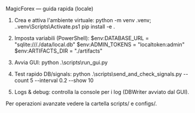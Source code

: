MagicForex — guida rapida (locale)

1) Crea e attiva l'ambiente virtuale:
   python -m venv .venv; .\.venv\Scripts\Activate.ps1
   pip install -e .

2) Imposta variabili (PowerShell):
   $env:DATABASE_URL = "sqlite:///./data/local.db"
   $env:ADMIN_TOKENS = "localtoken:admin"
   $env:ARTIFACTS_DIR = "./artifacts"

3) Avvia GUI:
   python .\scripts\run_gui.py

4) Test rapido DB/signals:
   python .\scripts\send_and_check_signals.py --count 5 --interval 0.2 --show 10

5) Logs & debug: controlla la console per i log (DBWriter avviato dal GUI).

Per operazioni avanzate vedere la cartella scripts/ e configs/.
